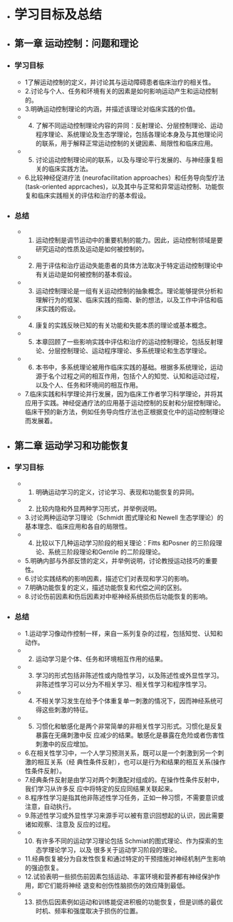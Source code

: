 - # 学习目标及总结
- ## **第一章 运动控制：问题和理论**
- ### **学习目标**
	- 1了解运动控制的定义，并讨论其与运动障碍患者临床治疗的相关性。
	- 2.讨论与个人、任务和环境有关的因素是如何影响运动产生和运动控制的。
	- 3.明确运动控制理论的内涵，并描述该理论对临床实践的价值。
	- 4. 了解不同运动控制理论内容的异同：反射理论、分层控制理论、运动程序理论、系统理论及生态学理论，包括各理论本身及与其他理论问的联系，用于解释正常运动控制的关键因素、局限性和临床应用。
	- 5. 讨论运动控制理论间的联系，以及与理论平行发展的、与神经康复相关的临床实践方法。
	- 6.比较神经促进疗法 (neurofacilitation approaches）和任务导向型疗法(task-oriented apprcaches)，以及其中与正常和异常运动控制、功能恢复和临床实践相关的评估和治疗的基本假设。
- ### **总结**
	- 1. 运动控制是调节运动中的重要机制的能力。因此，运动控制领域是要研究运动的性质及运动是如何被控制的。
	- 2. 用于评估和治疗运动失能患者的具体方法取决于特定运动控制理论中有关运动是如何被控制的基本假设。
	- 3. 运动控制理论是一组有关运动控制的抽象概念。理论能够提供分析和理解行为的框架、临床实践的指南、新的想法，以及工作中评估和临床实践的假设。
	- 4. 康复的实践反映已知的有关功能和失能本质的理论或基本概念。
	- 5. 本章回顾了一些影响实践中评估和治疗的运动控制理论，包括反射理论、分层控制理论、运动程序理论、多系统理论和生态学理论。
	- 6. 本书中，多系统理论被用作临床实践的基础。根据多系统理论，运动源于名个过程之间的相互作用，包括个人的知觉、认知和运动过程，以及个人、任务和环境间的相互作用。
	- 7.临床实践和科学理论并行发展，因为临床工作者学习科学理论，并将其应用于实践。神经促通疗法的应用基于运动控制的反射和分层控制理论。临床干预的新方法，例如任务导向性疗法也正根据变化中的运动控制理论而发展着。
- ## **第二章 运动学习和功能恢复**
- ### **学习目标**
	- 1. 明确运动学习的定义，讨论学习、表现和功能恢复的异同。
	- 2. 比较内隐和外显两种学习形式，并举例说明。
	- 3.讨论两种运动学习理论（Schmidt 图式理论和 Newell 生态学理论）的基本理念、临床应用和各自的局限性。
	- 4. 比较以下几种运动学习阶段的相关理论：Fitts 和Posner 的三阶段理论、系统三阶段理论和Gentile 的二阶段理论。
	- 5.明确内部与外部反馈的定义，并举例说明，讨论教授运动技巧的重要性。
	- 6.讨论实践结构的影响因素，描述它们对表现和学习的影响。
	- 7.明确功能恢复的定义，描述功能恢复和代偿之间的区别。
	- 8.讨论伤前因素和伤后因素对中枢神经系统损伤后功能恢复的影响。
- ### **总结**
	- 1.运动学习像动作控制一样，来自一系列复杂的过程，包括知觉、认知和动作。
	- 2. 运动学习是个体、任务和环境相互作用的结果。
	- 3. 学习的形式包括非陈述性或内隐性学习，以及陈述性或外显性学习。非陈述性学习可以分为不相关学习、相关性学习和程序性学习。
	- 4. 不相关学习发生在给予个体重复单一刺激的情况下，因而神经系统可得这些刺激的特征。
	- 5. 习惯化和敏感化是两个非常简单的非相关性学习形式。习惯化是反复暴露在无痛刺激中反
	  应减少的结果。敏感化是暴露在危险或者伤害性刺激中的反应增加。
	- 6.在相关性学习中，一个人学习预测关系，既可以是一个刺激到另一个刺激的相互关系（经
	  典性条件反射），也可以是行为和结果的相互关系(操作性条件反射）。
	- 7.经典条件反射是由学习对两个刺激配对组成的。在操作性条件反射中，我们学习从许多反
	  应中将特定的反应同结果关联起来。
	- 8.程序性学习是指其他非陈述性学习任务，正如一种习惯，不需要意识或注意，自动执行。
	- 9.陈述性学习或外显性学习来源手可以被有意识回想起的认识，因此需要诸如观察、注意及
	  反应的过程。
	- 10. 有许多不同的运动学习理论包括 Schmiat的图式理论、作为探索的生态学理论学习，以及
	  很多关于运动学习阶段的理论。
	- 11.经典恢复被分为自发性恢复和通过特定的干预措施对神经机制产生影响的强迫恢复。
	- 12.试验表明一些损伤前因素包括运动、丰富环境和营养都有神经保护作用，即它们能将神经
	  退变和创伤性脑损伤的效应降到最低。
	- 13. 损伤后因素例如运动和训练能促进积极的功能恢复，但是训练的最优时机、频率和强度取决于损伤的位置。